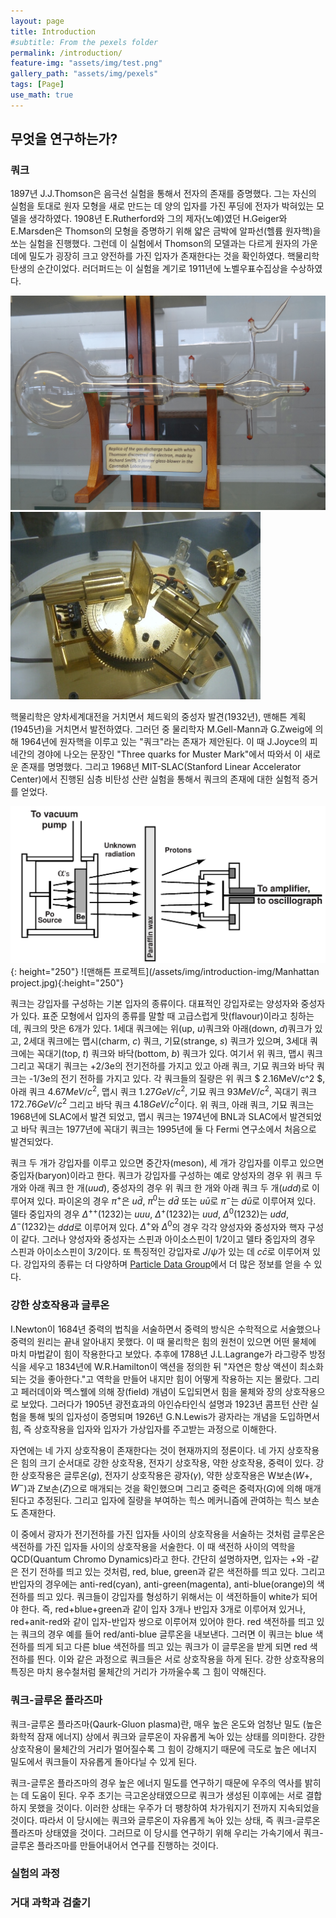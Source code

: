 ```yaml
---
layout: page
title: Introduction
#subtitle: From the pexels folder
permalink: /introduction/
feature-img: "assets/img/test.png"
gallery_path: "assets/img/pexels"
tags: [Page]
use_math: true
---
```


## 무엇을 연구하는가?

### 쿼크
1897년 J.J.Thomson은 음극선 실험을 통해서 전자의 존재를 증명했다. 그는 자신의 실험을 토대로 원자 모형을 새로 만드는 데 양의 입자를 가진 푸딩에 전자가 박혀있는 모델을 생각하였다.
1908년 E.Rutherford와 그의 제자(노예)였던 H.Geiger와 E.Marsden은 Thomson의 모형을 증명하기 위해 얇은 금박에 알파선(헬륨 원자핵)을 쏘는 실험을 진행했다.
그런데 이 실험에서 Thomson의 모델과는 다르게 원자의 가운데에 밀도가 굉장히 크고 양전하를 가진 입자가 존재한다는 것을 확인하였다. 핵물리학 탄생의 순간이었다. 러더퍼드는 이 실험을 계기로 1911년에 노벨우표수집상을 수상하였다.

![톰슨 실험](/assets/img/introduction-img/Thomson%20experiment.jpg)
![러더퍼드 실험](/assets/img/introduction-img/Rutherford%20experiment.jpg)

핵물리학은 양차세계대전을 거치면서 체드윅의 중성자 발견(1932년), 맨해튼 계획(1945년)을 거치면서 발전하였다.
그러던 중 물리학자 M.Gell-Mann과 G.Zweig에 의해 1964년에 원자핵을 이루고 있는 "쿼크"라는 존재가 제안된다. 이 때 J.Joyce의 피네간의 경야에 나오는 문장인 "Three quarks for Muster Mark"에서 따와서 이 새로운 존재를 명명했다.
그리고 1968년 MIT-SLAC(Stanford Linear Accelerator Center)에서 진행된 심층 비탄성 산란 실험을 통해서 쿼크의 존재에 대한 실험적 증거를 얻었다.

![중성자 발견](/assets/img/introduction-img/Chadwick_Neutron_Discovery.png){: height="250"}
![맨해튼 프로젝트](/assets/img/introduction-img/Manhattan project.jpg){:height="250"}

쿼크는 강입자를 구성하는 기본 입자의 종류이다. 대표적인 강입자로는 양성자와 중성자가 있다. 표준 모형에서 입자의 종류를 말할 때 고급스럽게 맛(flavour)이라고 칭하는 데, 쿼크의 맛은 6개가 있다.
1세대 쿼크에는 위(up, $u$)쿼크와 아래(down, $d$)쿼크가 있고, 2세대 쿼크에는 맵시(charm, $c$) 쿼크, 기묘(strange, $s$) 쿼크가 있으며, 3세대 쿼크에는 꼭대기(top, $t$) 쿼크와 바닥(bottom, $b$) 쿼크가 있다.
여기서 위 쿼크, 맵시 쿼크 그리고 꼭대기 쿼크는 +2/3e의 전기전하를 가지고 있고 아래 쿼크, 기묘 쿼크와 바닥 쿼크는 -1/3e의 전기 전하를 가지고 있다.
각 쿼크들의 질량은 위 쿼크 $ 2.16MeV/c^2 $, 아래 쿼크 $4.67MeV/c^2$, 맵시 쿼크 $1.27GeV/c^2$, 기묘 쿼크 $93MeV/c^2$, 꼭대기 쿼크 $172.76GeV/c^2$ 그리고 바닥 쿼크 $4.18GeV/c^2$이다.
위 쿼크, 아래 쿼크, 기묘 쿼크는 1968년에 SLAC에서 발견 되었고, 맵시 쿼크는 1974년에 BNL과 SLAC에서 발견되었고 바닥 쿼크는 1977년에 꼭대기 쿼크는 1995년에 둘 다 Fermi 연구소에서 처음으로 발견되었다.

쿼크 두 개가 강입자를 이루고 있으면 중간자(meson), 세 개가 강입자를 이루고 있으면 중입자(baryon)이라고 한다.
쿼크가 강입자를 구성하는 예로 양성자의 경우 위 쿼크 두 개와 아래 쿼크 한 개($uud$), 중성자의 경우 위 쿼크 한 개와 아래 쿼크 두 개($udd$)로 이루어져 있다. 파이온의 경우 $\pi^+$은 $u\bar d$, $\pi^0$는 $d\bar d$ 또는 $u \bar u$로 $\pi^-$는 $d\bar u$로 이루어져 있다.
델타 중입자의 경우 $\Delta^{++}(1232)$는 $uuu$, $\Delta^{+}(1232)$는 $uud$, $\Delta^{0}(1232)$는 $udd$, $\Delta^{-}(1232)$는 $ddd$로 이루어져 있다.
$\Delta^{+}$와 $\Delta^{0}$의 경우 각각 양성자와 중성자와 핵자 구성이 같다.
그러나 양성자와 중성자는 스핀과 아이소스핀이 1/2이고 델타 중입자의 경우 스핀과 아이소스핀이 3/2이다.
또 특징적인 강입자로 $J/\psi$가 있는 데 $c\bar c$로 이루어져 있다.
강입자의 종류는 더 다양하며 [Particle Data Group](https://pdg.lbl.gov)에서 더 많은 정보를 얻을 수 있다.

### 강한 상호작용과 글루온
I.Newton이 1684년 중력의 법칙을 서술하면서 중력의 방식은 수학적으로 서술했으나 중력의 원리는 끝내 알아내지 못했다.
이 때 물리학은 힘의 원천이 있으면 어떤 물체에 마치 마법같이 힘이 작용한다고 보았다.
추후에 1788년 J.L.Lagrange가 라그랑주 방정식을 세우고 1834년에 W.R.Hamilton이 액션을 정의한 뒤 "자연은 항상 액션이 최소화되는 것을 좋아한다."고 역학을 만들어 내지만 힘이 어떻게 작용하는 지는 몰랐다.
그리고 페러데이와 멕스웰에 의해 장(field) 개념이 도입되면서 힘을 물체와 장의 상호작용으로 보았다.
그러다가 1905년 광전효과의 아인슈타인식 설명과 1923년 콤프턴 산란 실험을 통해 빛의 입자성이 증명되며 1926년 G.N.Lewis가 광자라는 개념을 도입하면서 힘, 즉 상호작용을 입자와 입자가 가상입자를 주고받는 과정으로 이해한다.

자연에는 네 가지 상호작용이 존재한다는 것이 현재까지의 정론이다.
네 가지 상호작용은 힘의 크기 순서대로 강한 상호작용, 전자기 상호작용, 약한 상호작용, 중력이 있다. 강한 상호작용은 글루온($g$), 전자기 상호작용은 광자($\gamma$), 약한 상호작용은 W보손($W+$, $W^-$)과 Z보손($Z$)으로 매개되는 것을 확인했으며 그리고 중력은 중력자($G$)에 의해 매개된다고 추정된다.
그리고 입자에 질량을 부여하는 힉스 메커니즘에 관여하는 힉스 보손도 존재한다.

이 중에서 광자가 전기전하를 가진 입자들 사이의 상호작용을 서술하는 것처럼 글루온은 색전하를 가진 입자들 사이의 상호작용을 서술한다.
이 때 색전하 사이의 역학을 QCD(Quantum Chromo Dynamics)라고 한다.
간단히 설명하자면, 입자는 +와 -같은 전기 전하를 띄고 있는 것처럼, red, blue, green과 같은 색전하를 띄고 있다.
그리고 반입자의 경우에는 anti-red(cyan), anti-green(magenta), anti-blue(orange)의 색전하를 띄고 있다.
쿼크들이 강입자를 형성하기 위해서는 이 색전하들이 white가 되어야 한다. 즉, red+blue+green과 같이 입자 3개나 반입자 3개로 이루어져 있거나, red+anit-red와 같이 입자-반입자 쌍으로 이루어져 있어야 한다.
red 색전하를 띄고 있는 쿼크의 경우 예를 들어 red/anti-blue 글루온을 내보낸다.
그러면 이 쿼크는 blue 색전하를 띄게 되고 다른 blue 색전하를 띄고 있는 쿼크가 이 글루온을 받게 되면 red 색전하를 띈다.
이와 같은 과정으로 쿼크들은 서로 상호작용을 하게 된다. 강한 상호작용의 특징은 마치 용수철처럼 물체간의 거리가 가까울수록 그 힘이 약해진다. 

### 쿼크-글루온 플라즈마
쿼크-글루온 플라즈마(Qaurk-Gluon plasma)란, 매우 높은 온도와 엄청난 밀도 (높은 화학적 잠재 에너지) 상에서 쿼크와 글루온이 자유롭게 녹아 있는 상태를 의미한다. 
강한 상호작용이 물체간의 거리가 멀어질수록 그 힘이 강해지기 때문에 극도로 높은 에너지 밀도에서 쿼크들이 자유롭게 돌아다닐 수 있게 된다.

쿼크-글루온 플라즈마의 경우 높은 에너지 밀도를 연구하기 때문에 우주의 역사를 밝히는 데 도움이 된다. 
우주 초기는 극고온상태였으므로 쿼크가 생성된 이후에는 서로 결합하지 못했을 것이다.
이러한 상태는 우주가 더 팽창하여 차가워지기 전까지 지속되었을 것이다.
따라서 이 당시에는 쿼크와 글루온이 자유롭게 녹아 있는 상태, 즉 쿼크-글루온 플라즈마 상태였을 것이다.
그러므로 이 당시를 연구하기 위해 우리는 가속기에서 쿼크-글루온 플라즈마를 만들어내어서 연구를 진행하는 것이다.

### 실험의 과정

### 거대 과학과 검출기
